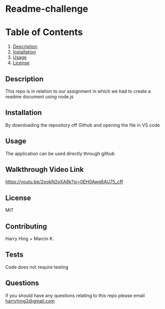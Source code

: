 # Readme-challenge

# Table of Contents

1. [Description](#description)
2. [Installation](#installation)
3. [Usage](#usage)
4. [License](#license)

## Description

This repo is in relation to our assignment in which we had to create a readme document using node.js

## Installation

By downloading the repository off Github and opening the file in VS code

## Usage

The application can be used directly through github

## Walkthrough Video Link

https://youtu.be/2ookN2oXA8k?si=0EH0Awg6AU75_cff

## License

MIT

## Contributing

Harry Hing + Marcin K.

## Tests

Code does not require testing

## Questions

if you should have any questions relating to this repo please email harryhing2@gmail.com
